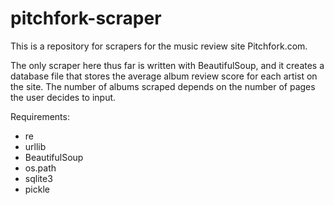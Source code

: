 # pitchfork-scraper

This is a repository for scrapers for the music review site Pitchfork.com. 

The only scraper here thus far is written with BeautifulSoup, and it creates a database file that stores the average album review score for each artist on the site.
The number of albums scraped depends on the number of pages the user decides to input.

Requirements:
- re
- urllib
- BeautifulSoup
- os.path
- sqlite3
- pickle
